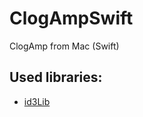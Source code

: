 # ClogAmpSwift
ClogAmp from Mac (Swift)

## Used libraries:
- [id3Lib](http://id3lib.sourceforge.net/)
